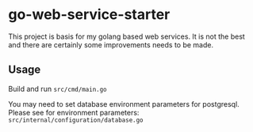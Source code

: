 # go-web-service-starter

This project is basis for my golang based web services. It is not the best and there are certainly some improvements 
needs to be made.

## Usage

Build and run `src/cmd/main.go`

You may need to set database environment parameters for postgresql. Please see for environment parameters: 
`src/internal/configuration/database.go`